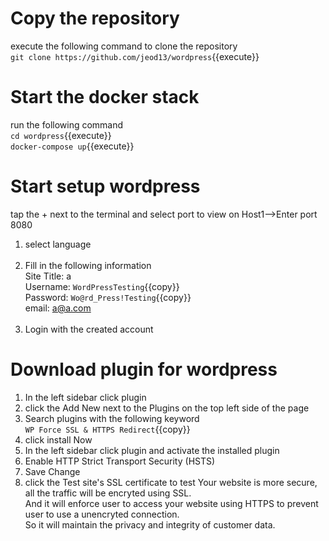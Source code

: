 # Copy the repository 
execute the following command to clone the repository<br />
`git clone https://github.com/jeod13/wordpress`{{execute}}

# Start the docker stack
run the following command<br />
`cd wordpress`{{execute}}<br />
`docker-compose up`{{execute}}

# Start setup wordpress
tap the + next to the terminal and select port to view on Host1-->Enter port 8080

1. select language<br /><br />
2. Fill in the following information<br />
Site Title: a<br />
Username: `WordPressTesting`{{copy}}<br />
Password: `Wo@rd_Press!Testing`{{copy}}<br />
email: a@a.com<br /><br />
3. Login with the created account
	
# Download plugin for wordpress
1. In the left sidebar click plugin
2. click the Add New next to the Plugins on the top left side of the page
3. Search plugins with the following keyword<br />
`WP Force SSL & HTTPS Redirect`{{copy}}<br />
4. click install Now
5. In the left sidebar click plugin and activate the installed plugin
6. Enable HTTP Strict Transport Security (HSTS)
7. Save Change
8. click the Test site's SSL certificate to test
Your website is more secure, all the traffic will be encryted using SSL. <br />
And it will enforce user to access your website using HTTPS to prevent user to use a unencryted connection.<br />
So it will maintain the privacy and integrity of customer data.

